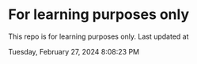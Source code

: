 # For learning purposes only
This repo is for learning purposes only.
Last updated at

Tuesday, February 27, 2024 8:08:23 PM

